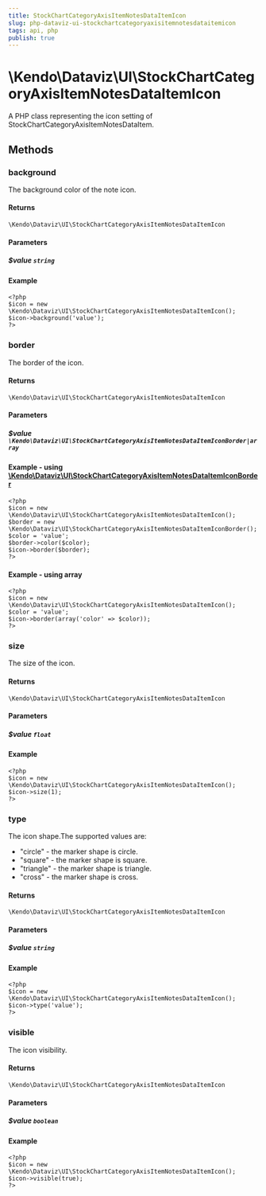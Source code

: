 ```yaml
---
title: StockChartCategoryAxisItemNotesDataItemIcon
slug: php-dataviz-ui-stockchartcategoryaxisitemnotesdataitemicon
tags: api, php
publish: true
---
```


# \Kendo\Dataviz\UI\StockChartCategoryAxisItemNotesDataItemIcon

A PHP class representing the icon setting of StockChartCategoryAxisItemNotesDataItem.


## Methods

### background
The background color of the note icon.

#### Returns
`\Kendo\Dataviz\UI\StockChartCategoryAxisItemNotesDataItemIcon`

#### Parameters

##### $value `string`



#### Example 
    <?php
    $icon = new \Kendo\Dataviz\UI\StockChartCategoryAxisItemNotesDataItemIcon();
    $icon->background('value');
    ?>

### border

The border of the icon.

#### Returns
`\Kendo\Dataviz\UI\StockChartCategoryAxisItemNotesDataItemIcon`

#### Parameters

##### $value `\Kendo\Dataviz\UI\StockChartCategoryAxisItemNotesDataItemIconBorder|array`


#### Example - using [\Kendo\Dataviz\UI\StockChartCategoryAxisItemNotesDataItemIconBorder](/api/wrappers/php/Kendo/Dataviz/UI/StockChartCategoryAxisItemNotesDataItemIconBorder)
    <?php
    $icon = new \Kendo\Dataviz\UI\StockChartCategoryAxisItemNotesDataItemIcon();
    $border = new \Kendo\Dataviz\UI\StockChartCategoryAxisItemNotesDataItemIconBorder();
    $color = 'value';
    $border->color($color);
    $icon->border($border);
    ?>

#### Example - using array

    <?php
    $icon = new \Kendo\Dataviz\UI\StockChartCategoryAxisItemNotesDataItemIcon();
    $color = 'value';
    $icon->border(array('color' => $color));
    ?>

### size
The size of the icon.

#### Returns
`\Kendo\Dataviz\UI\StockChartCategoryAxisItemNotesDataItemIcon`

#### Parameters

##### $value `float`



#### Example 
    <?php
    $icon = new \Kendo\Dataviz\UI\StockChartCategoryAxisItemNotesDataItemIcon();
    $icon->size(1);
    ?>

### type
The icon shape.The supported values are:
* "circle" - the marker shape is circle.
* "square" - the marker shape is square.
* "triangle" - the marker shape is triangle.
* "cross" - the marker shape is cross.

#### Returns
`\Kendo\Dataviz\UI\StockChartCategoryAxisItemNotesDataItemIcon`

#### Parameters

##### $value `string`



#### Example 
    <?php
    $icon = new \Kendo\Dataviz\UI\StockChartCategoryAxisItemNotesDataItemIcon();
    $icon->type('value');
    ?>

### visible
The icon visibility.

#### Returns
`\Kendo\Dataviz\UI\StockChartCategoryAxisItemNotesDataItemIcon`

#### Parameters

##### $value `boolean`



#### Example 
    <?php
    $icon = new \Kendo\Dataviz\UI\StockChartCategoryAxisItemNotesDataItemIcon();
    $icon->visible(true);
    ?>

 
